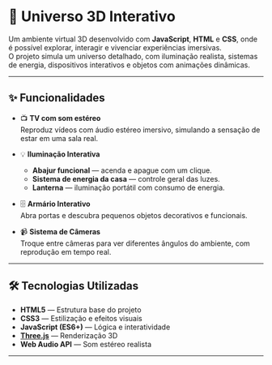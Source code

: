 # 🌌 Universo 3D Interativo

Um ambiente virtual 3D desenvolvido com **JavaScript**, **HTML** e **CSS**, onde é possível explorar, interagir e vivenciar experiências imersivas.  
O projeto simula um universo detalhado, com iluminação realista, sistemas de energia, dispositivos interativos e objetos com animações dinâmicas.

---

## ✨ Funcionalidades

- 📺 **TV com som estéreo**  
  Reproduz vídeos com áudio estéreo imersivo, simulando a sensação de estar em uma sala real.

- 💡 **Iluminação Interativa**  
  - **Abajur funcional** — acenda e apague com um clique.  
  - **Sistema de energia da casa** — controle geral das luzes.  
  - **Lanterna** — iluminação portátil com consumo de energia.

- 🗄 **Armário Interativo**  
  Abra portas e descubra pequenos objetos decorativos e funcionais.

- 📹 **Sistema de Câmeras**  
  Troque entre câmeras para ver diferentes ângulos do ambiente, com reprodução em tempo real.

---

## 🛠 Tecnologias Utilizadas

- **HTML5** — Estrutura base do projeto  
- **CSS3** — Estilização e efeitos visuais  
- **JavaScript (ES6+)** — Lógica e interatividade  
- **[Three.js](https://threejs.org/)** — Renderização 3D  
- **Web Audio API** — Som estéreo realista

---

